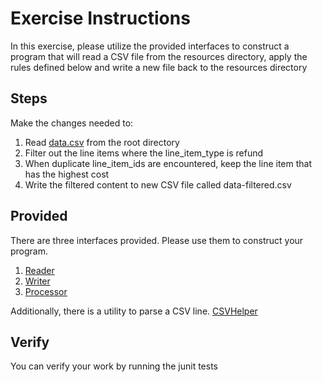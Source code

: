 # Exercise Instructions

In this exercise, please utilize the provided interfaces to construct a program that will read a CSV file from the resources directory, apply the rules defined below and write a new file back to the resources directory

## Steps
Make the changes needed to:
1. Read [data.csv](data.csv) from the root directory
2. Filter out the line items where the line_item_type is refund
3. When duplicate line_item_ids are encountered, keep the line item that has the highest cost
4. Write the filtered content to  new CSV file called data-filtered.csv

## Provided

There are three interfaces provided.  Please use them to construct your program.
1. [Reader](./src/main/java/io/finops/interview/readers/Reader.java)
2. [Writer](./src/main/java/io/finops/interview/writers/Writer.java)
3. [Processor](./src/main/java/io/finops/interview/processors/Processor.java)

Additionally, there is a utility to parse a CSV line.  [CSVHelper](./src/main/java/io/finops/interview/utils/CSVHelper.java)

## Verify

You can verify your work by running the junit tests